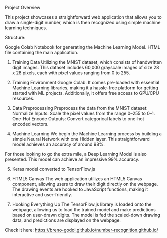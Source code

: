 Project Overview

This project showcases a straightforward web application that allows you to draw a single-digit number, which is then recognized using simple machine learning techniques.

Structure:

Google Colab Notebook for generating the Machine Learning Model.
HTML file containing the main application.


1. Training Data
Utilizing the MNIST dataset, which consists of handwritten digit images.
This dataset includes 60,000 grayscale images of size 28 x 28 pixels, each with pixel values ranging from 0 to 255.

2. Training Environment
Google Colab. It comes pre-loaded with essential Machine Learning libraries, making it a hassle-free platform for getting started with ML projects. Additionally, it offers free access to GPU/CPU resources.

3. Data Preprocessing
Preprocess the data from the MNIST dataset:
Normalize Inputs: Scale the pixel values from the range 0–255 to 0–1.
One-Hot Encode Outputs: Convert categorical labels to one-hot encoded vectors.

4. Machine Learning
We begin the Machine Learning process by building a simple Neural Network with one Hidden layer. This straightforward model achieves an accuracy of around 98%.

For those looking to go the extra mile, a Deep Learning Model is also presented. This model can achieve an impressive 99% accuracy.

5. Keras model converted to TensorFlow.js

6. HTML5 Canvas
The web application utilizes an HTML5 Canvas component, allowing users to draw their digit directly on the webpage. The drawing events are hooked to JavaScript functions, making it interactive and user-friendly.

7. Hooking Everything Up
The TensorFlow.js library is loaded onto the webpage, allowing us to load the trained model and make predictions based on user-drawn digits. The model is fed the scaled-down drawing data, and predictions are displayed on the webpage.


Check it here: https://breno-godoi.github.io/number-recognition.github.io/